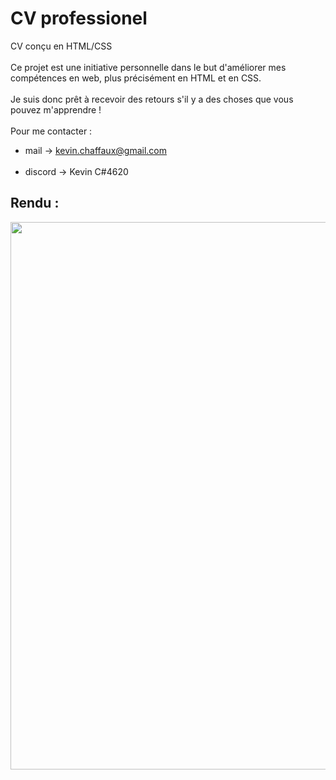 # CV professionel 
CV conçu en HTML/CSS <br><br>
Ce projet est une initiative personnelle dans le but d'améliorer mes compétences en web, plus précisément en HTML et en CSS.<br><br>
Je suis donc prêt à recevoir des retours s'il y a des choses que vous pouvez m'apprendre !<br><br>
Pour me contacter : <br>
- mail -> kevin.chaffaux@gmail.com<br><br>
- discord ->  Kevin C#4620

## Rendu :
<p align="center">
  <img style="width:689px ; height:876px" src="https://user-images.githubusercontent.com/103142957/213944558-4be37259-dd7e-4eaf-a157-e54787b6019b.PNG" />
</p>

